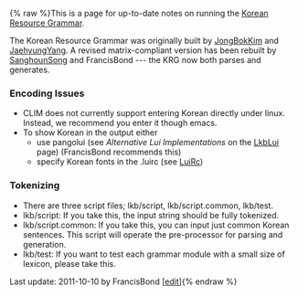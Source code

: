 {% raw %}This is a page for up-to-date notes on running the [Korean Resource
Grammar](http://krg.khu.ac.kr).

The Korean Resource Grammar was originally built by
[JongBokKim](https://delph-in.github.io/docs/garage/JongBokKim) and [JaehyungYang](/JaehyungYang). A revised
matrix-compliant version has been rebuilt by
[SanghounSong](https://delph-in.github.io/docs/garage/SanghounSong) and FrancisBond --- the KRG
now both parses and generates.

### Encoding Issues

- CLIM does not currently support entering Korean directly under
linux. Instead, we recommend you enter it though emacs.
- To show Korean in the output either
  - use pangolui (see *Alternative Lui Implementations* on the
[LkbLui](https://delph-in.github.io/docs/tools/LkbLui) page) (FrancisBond recommends
this)
  - specify Korean fonts in the .luirc (see [LuiRc](https://delph-in.github.io/docs/tools/LuiRc))

### Tokenizing

- There are three script files; lkb/script, lkb/script.common,
lkb/test.
- lkb/script: If you take this, the input string should be fully
tokenized.
- lkb/script.common: If you take this, you can input just common
Korean sentences. This script will operate the pre-processor for
parsing and generation.
- lkb/test: If you want to test each grammar module with a small size
of lexicon, please take this.

Last update: 2011-10-10 by FrancisBond [[edit](https://github.com/delph-in/docs/wiki/KrgTop/_edit)]{% endraw %}